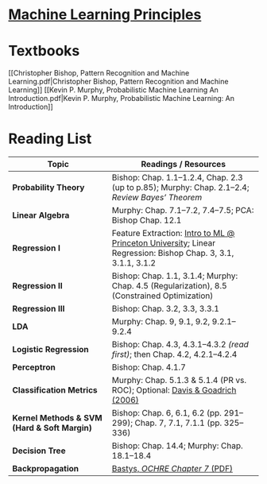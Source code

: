 # [Machine Learning Principles](https://www.cs.rutgers.edu/academics/undergraduate/course-synopses/course-details/01-198-461-machine-learning-principles)
# Textbooks
[[Christopher Bishop, Pattern Recognition and Machine Learning.pdf|Christopher Bishop, Pattern Recognition and Machine Learning]]
[[Kevin P. Murphy, Probabilistic Machine Learning An Introduction.pdf|Kevin P. Murphy, Probabilistic Machine Learning: An Introduction]]
# Reading List
| Topic                                         | Readings / Resources                                                                                                                                                                                   |
| --------------------------------------------- | ------------------------------------------------------------------------------------------------------------------------------------------------------------------------------------------------------ |
| **Probability Theory**                        | Bishop: Chap. 1.1–1.2.4, Chap. 2.3 (up to p.85); Murphy: Chap. 2.1–2.4; _Review Bayes’ Theorem_                                                                                                        |
| **Linear Algebra**                            | Murphy: Chap. 7.1–7.2, 7.4–7.5; PCA: Bishop Chap. 12.1                                                                                                                                                 |
| **Regression I**                              | Feature Extraction: [Intro to ML @ Princeton University](https://www.cs.princeton.edu/courses/archive/spring19/cos324/files/basis-functions.pdf); Linear Regression: Bishop Chap. 3, 3.1, 3.1.1, 3.1.2 |
| **Regression II**                             | Bishop: Chap. 1.1, 3.1.4; Murphy: Chap. 4.5 (Regularization), 8.5 (Constrained Optimization)                                                                                                           |
| **Regression III**                            | Bishop: Chap. 3.2, 3.3, 3.3.1                                                                                                                                                                          |
| **LDA**                                       | Murphy: Chap. 9, 9.1, 9.2, 9.2.1–9.2.4                                                                                                                                                                 |
| **Logistic Regression**                       | Bishop: Chap. 4.3, 4.3.1–4.3.2 _(read first)_; then Chap. 4.2, 4.2.1–4.2.4                                                                                                                             |
| **Perceptron**                                | Bishop: Chap. 4.1.7                                                                                                                                                                                    |
| **Classification Metrics**                    | Murphy: Chap. 5.1.3 & 5.1.4 (PR vs. ROC); Optional: [Davis & Goadrich (2006)](https://ftp.cs.wisc.edu/machine-learning/shavlik-group/davis.icml06.pdf)                                                 |
| **Kernel Methods & SVM (Hard & Soft Margin)** | Bishop: Chap. 6, 6.1, 6.2 (pp. 291–299); Chap. 7, 7.1, 7.1.1 (pp. 325–336)                                                                                                                             |
| **Decision Tree**                             | Bishop: Chap. 14.4; Murphy: Chap. 18.1–18.4                                                                                                                                                            |
| **Backpropagation**                           | [Bastys, _OCHRE Chapter 7_ (PDF)](https://kedras.mif.vu.lt/bastys/academic/ATE/ochre/OCHRE_files/chap7.pdf)                                                                                            |